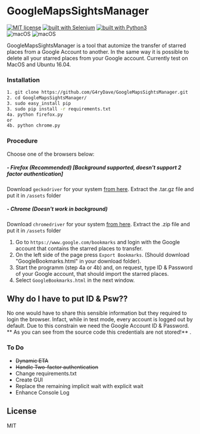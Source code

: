 # GoogleMapsSightsManager
[![MIT license](https://img.shields.io/badge/License-MIT-blue.svg)](https://lbesson.mit-license.org/) [![built with Selenium](https://img.shields.io/badge/built%20with-Selenium-yellow.svg)](https://github.com/SeleniumHQ/selenium) [![built with Python3](https://img.shields.io/badge/built%20with-Python3-red.svg)](https://www.python.org/)  
![macOS](https://img.shields.io/badge/macOS-pass-brightgreen.svg) ![macOS](https://img.shields.io/badge/Ubuntu-pass-brightgreen.svg)


GoogleMapsSightsManager is a tool that automize the transfer of starred places from a Google Account to another. In the same way it is possible to delete all your starred places from your Google account.
Currently test on MacOS and Ubuntu 16.04.


### Installation

```bash
1. git clone https://github.com/G4ryDave/GoogleMapsSightsManager.git
2. cd GoogleMapsSightsManager/
3. sudo easy_install pip
3. sudo pip install -r requirements.txt
4a. python firefox.py
or
4b. python chrome.py
```

### Procedure
Choose one of the browsers below:
##### - Firefox (Recommended)  [Background supported, doesn't support 2 factor authentication]
  Download ```geckodriver``` for your system [from here](https://github.com/mozilla/geckodriver/releases). Extract the .tar.gz file and put it in ```/assets``` folder
##### - Chrome (Doesn't work in background)
 Download ```chromedriver``` for your system [from here](https://sites.google.com/a/chromium.org/chromedriver/downloads). Extract the .zip file and put it in ```/assets``` folder
 
1. Go to ```https://www.google.com/bookmarks``` and login with the Google account that contains the starred places to transfer.
2. On the left side of the page press ```Export Bookmarks```. (Should download "GoogleBookmarks.html" in your download folder).
3. Start the programm (step 4a or 4b) and, on request, type ID & Password of your Google account, that should import the starred places.
4. Select ```GoogleBookmarks.html``` in the next window.

 
 
## Why do I have to put ID & Psw??
No one would have to share this sensible information but they required to login the browser. Infact, while in test mode, every account is logged out by default. Due to this constrain we need the Google Account ID & Password. ** As you can see from the source code this credentials are not stored!** .


### To Do

  - ~~Dynamic ETA~~
  - ~~Handle Two-factor authentication~~
  - Change requirements.txt
  - Create GUI
  - Replace the remaining implicit wait with explicit wait
  - Enhance Console Log


License
----

MIT
